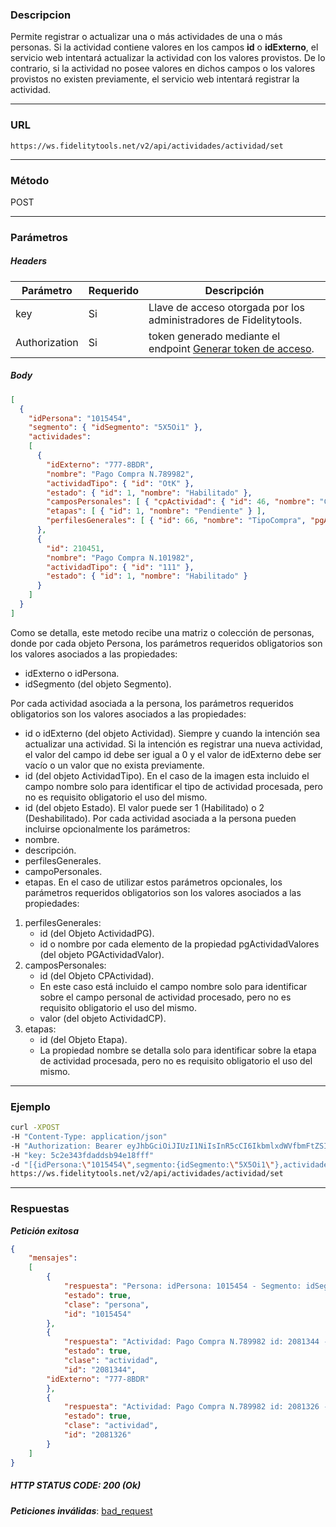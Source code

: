 ### Descripcion
Permite registrar o actualizar una o más actividades de una o más personas.
Si la actividad contiene valores en los campos **id** o **idExterno**, el servicio web intentará actualizar la actividad con los valores provistos. De lo contrario, si la actividad no posee valores en dichos campos o los valores provistos no existen previamente, el servicio web intentará registrar la actividad.
___

### URL
` https://ws.fidelitytools.net/v2/api/actividades/actividad/set `
___

### Método
POST
___
### Parámetros

##### Headers

|Parámetro |Requerido |Descripción                 |
|----------|----------|----------------------------|
| key         | Si		 | Llave de acceso otorgada por los administradores de Fidelitytools. |
| Authorization       | Si		 | token generado mediante el endpoint [Generar token de acceso](https://github.com/bebeto-fidelitytools/FidelitytoolsWS/blob/master/docs/usuario/autenticaci%C3%B3n.md). |


##### Body
```json
[
  {
    "idPersona": "1015454",
    "segmento": { "idSegmento": "5X5Oi1" },    
    "actividades": 
    [
      {
        "idExterno": "777-8BDR",
        "nombre": "Pago Compra N.789982",        
        "actividadTipo": { "id": "OtK" },
        "estado": { "id": 1, "nombre": "Habilitado" },
        "camposPersonales": [ { "cpActividad": { "id": 46, "nombre": "Codigo" }, "valor": "789982" } ],        
        "etapas": [ { "id": 1, "nombre": "Pendiente" } ],
        "perfilesGenerales": [ { "id": 66, "nombre": "TipoCompra", "pgActividadValores": [ { "id": 0, "nombre": "Contado" } ] } ]
      },
      {
        "id": 210451,
        "nombre": "Pago Compra N.101982",
        "actividadTipo": { "id": "111" },
        "estado": { "id": 1, "nombre": "Habilitado" }
      }
    ]
  }
]
```
Como se detalla, este metodo recibe una matriz o colección de
personas, donde por cada objeto Persona, los parámetros requeridos obligatorios son los valores asociados
a las propiedades:
- idExterno o idPersona.
- idSegmento (del objeto Segmento).

Por cada actividad asociada a la persona, los parámetros requeridos obligatorios son los valores asociados a
las propiedades:
- id o idExterno (del objeto Actividad). Siempre y cuando la intención sea actualizar una actividad. Si la intención es registrar una nueva actividad, el valor del campo id debe ser igual a 0 y el valor de
idExterno debe ser vacío o un valor que no exista previamente.
- id (del objeto ActividadTipo). En el caso de la imagen esta incluido el campo nombre solo para
identificar el tipo de actividad procesada, pero no es requisito obligatorio el uso del mismo.
- id (del objeto Estado). El valor puede ser 1 (Habilitado) o 2 (Deshabilitado).
Por cada actividad asociada a la persona pueden incluirse opcionalmente los parámetros:
- nombre.
- descripción.
- perfilesGenerales.
- campoPersonales.
- etapas.
En el caso de utilizar estos parámetros opcionales, los parámetros requeridos obligatorios son los
valores asociados a las propiedades:
1. perfilesGenerales:
	- id (del Objeto ActividadPG).
	- id o nombre por cada elemento de la propiedad pgActividadValores (del objeto PGActividadValor).
2. camposPersonales:
	- id (del Objeto CPActividad). 
	- En este caso está incluido el campo nombre solo para
identificar sobre el campo personal de actividad procesado, pero no es requisito obligatorio el
uso del mismo.
	- valor (del objeto ActividadCP).
3. etapas:
	- id (del Objeto Etapa).
	- La propiedad nombre se detalla solo para identificar sobre la etapa de actividad
procesada, pero no es requisito obligatorio el uso del mismo.
___
### Ejemplo
```bash
curl -XPOST 
-H "Content-Type: application/json" 
-H "Authorization: Bearer eyJhbGciOiJIUzI1NiIsInR5cCI6IkbmlxdWVfbmFtZSI6InVzZXJb25maWciLCJuYmYiOjE1NTYxMTk0MNjIwNTgwNywiaWF0IjoxNTU2MTE5NDA3LCJpczovL3dzLmZpZGVsaXR5dG9vbHMubmV0L3YyIiwiYXVkIjoiaHa2U2asdasdy5maWRlbGl0eXRvb2xzLm5ldC92MiJ9RDDpMHEB4SsmY0j87OcS5mbxe2XxSAY" 
-H "key: 5c2e343fdaddsb94e18fff" 
-d "[{idPersona:\"1015454\",segmento:{idSegmento:\"5X5Oi1\"},actividades:[{idExterno:\"777-8BDR\",estado:{id : 1},nombre:\"Pago Compra N.789982\",estado:{id:1,nombre:\"Habilitado\"},ActividadTipo:{id:\"111\"},perfilesGenerales:[{id:66, nombre: \"TipoCompra\", pgActividadValores: [ {id:0, nombre:\"Contado\"} ]}],camposPersonales:[ { cpActividad: {id:46, nombre:\"Codigo\"}, valor:\"789982\"} ],etapas:[ {id:1, nombre:\"Pendiente\"} ]}}]" 
https://ws.fidelitytools.net/v2/api/actividades/actividad/set
```
___
### Respuestas
***Petición exitosa***
```json
{
    "mensajes": 
    [
        {
            "respuesta": "Persona: idPersona: 1015454 - Segmento: idSegmento: Mzc4Mg - Actualizada exitosamente",
            "estado": true,
            "clase": "persona",
            "id": "1015454"	    
        },
        {
            "respuesta": "Actividad: Pago Compra N.789982 id: 2081344 - Agregada exitosamente",
            "estado": true,
            "clase": "actividad",
            "id": "2081344",
	    "idExterno": "777-8BDR"
        },
        {
            "respuesta": "Actividad: Pago Compra N.789982 id: 2081326 - Agregada exitosamente",
            "estado": true,
            "clase": "actividad",
            "id": "2081326"
        }
    ]
}
```

##### HTTP STATUS CODE: 200 (Ok)

***Peticiones inválidas***: [bad_request](https://github.com/bebeto-fidelitytools/FidelitytoolsWS/blob/master/docs/actividades/bad_request.md)
 
